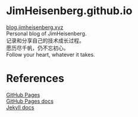 # JimHeisenberg.github.io
[blog.jimheisenberg.xyz](https://blog.jimheisenberg.xyz/)  
Personal blog of JimHeisenberg.  
记录和分享自己的技术成长过程。  
愿历尽千帆，仍不忘初心。  
Follow your heart, whatever it takes.  

# References
[GitHub Pages](https://pages.github.com/)  
[GitHub Pages docs](https://docs.github.com/en/pages)  
[Jekyll docs](https://jekyllrb.com/docs/)  

<!--
# Others
## todo
1. 整理coding相关基础知识（数据结构&&算法）
2. 整理专业课程相关知识（计网 数据库 操作系统 面试八股）
3. 整理推荐书籍的知识（如CSAPP 编译原理龙书）
-->
